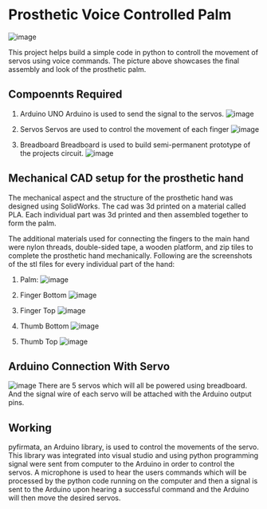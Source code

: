 # Prosthetic Voice Controlled Palm

![image](https://github.com/user-attachments/assets/048a9497-61e8-4f4b-8a32-26e00000ad95)

This project helps build a simple code in python to controll the movement of servos using voice commands. The picture above showcases the final assembly and look of the prosthetic palm.

## Compoennts Required
1. Arduino UNO
Arduino is used to send the signal to the servos.
![image](https://github.com/user-attachments/assets/7a14a091-3420-483c-b25d-50b3bc436b02)

2. Servos 
Servos are used to control the movement of each finger
![image](https://github.com/user-attachments/assets/2b013056-74b4-403b-b76b-d945a58fdfd3)

3. Breadboard 
Breadboard is used to build semi-permanent prototype of the projects circuit. 
![image](https://github.com/user-attachments/assets/f0239190-10d7-44f6-8f5d-87ceb9c0c799)

## Mechanical CAD setup for the prosthetic hand
The mechanical aspect and the structure of the prosthetic hand was designed using SolidWorks. The cad was 3d printed on a material called PLA. Each individual part was 3d printed and then assembled together to form the palm.

The additional materials used for connecting the fingers to the main hand were nylon threads, double-sided tape, a wooden platform, and zip tiles to complete the prosthetic hand mechanically. Following are the screenshots of the stl files for every individual part of the hand:
1. Palm:
![image](https://github.com/user-attachments/assets/f44be33d-413f-4c5f-8c80-9b62f293f651)

2. Finger Bottom
![image](https://github.com/user-attachments/assets/92b2b679-0d3d-482e-9fb6-eba72632a718)

3. Finger Top
![image](https://github.com/user-attachments/assets/77b6f71b-8b60-403f-ae74-5d700850bf9c)

4. Thumb Bottom
![image](https://github.com/user-attachments/assets/9b9c758f-a8ff-4d60-9abe-abba69bf0178)

5. Thumb Top
![image](https://github.com/user-attachments/assets/97e8f712-3919-404f-b096-60e683e1fe4c)

## Arduino Connection With Servo
![image](https://github.com/user-attachments/assets/c59144f9-5ec9-4779-870f-6c740a247478)
There are 5 servos which will all be powered using breadboard. And the signal wire of each servo will be attached with the Arduino output pins.

## Working
pyfirmata, an Arduino library, is used to control the movements of the servo. This library was integrated into visual studio and using python programming signal were sent from computer to the Arduino in order to control the servos. A microphone is used to hear the users commands which will be processed by the  python code running on the computer and then a signal is sent to the Arduino upon hearing a successful command and the Arduino will then move the desired servos.
